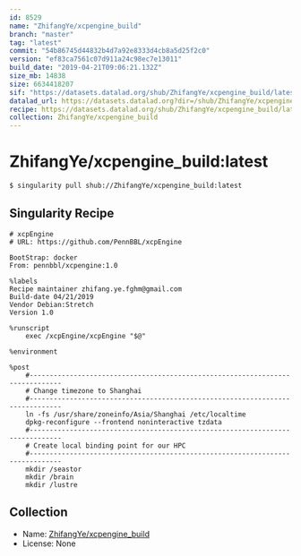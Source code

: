 ```yaml
---
id: 8529
name: "ZhifangYe/xcpengine_build"
branch: "master"
tag: "latest"
commit: "54b86745d44832b4d7a92e8333d4cb8a5d25f2c0"
version: "ef83ca7561c07d911a24c98ec7e13011"
build_date: "2019-04-21T09:06:21.132Z"
size_mb: 14838
size: 6634418207
sif: "https://datasets.datalad.org/shub/ZhifangYe/xcpengine_build/latest/2019-04-21-54b86745-ef83ca75/ef83ca7561c07d911a24c98ec7e13011.simg"
datalad_url: https://datasets.datalad.org?dir=/shub/ZhifangYe/xcpengine_build/latest/2019-04-21-54b86745-ef83ca75/
recipe: https://datasets.datalad.org/shub/ZhifangYe/xcpengine_build/latest/2019-04-21-54b86745-ef83ca75/Singularity
collection: ZhifangYe/xcpengine_build
---
```


# ZhifangYe/xcpengine_build:latest

```bash
$ singularity pull shub://ZhifangYe/xcpengine_build:latest
```

## Singularity Recipe

```singularity
# xcpEngine
# URL: https://github.com/PennBBL/xcpEngine

BootStrap: docker
From: pennbbl/xcpengine:1.0

%labels
Recipe maintainer zhifang.ye.fghm@gmail.com
Build-date 04/21/2019
Vendor Debian:Stretch
Version 1.0

%runscript
    exec /xcpEngine/xcpEngine "$@"

%environment

%post
    #------------------------------------------------------------------------------
    # Change timezone to Shanghai
    #------------------------------------------------------------------------------
    ln -fs /usr/share/zoneinfo/Asia/Shanghai /etc/localtime
    dpkg-reconfigure --frontend noninteractive tzdata
    #------------------------------------------------------------------------------
    # Create local binding point for our HPC
    #------------------------------------------------------------------------------
    mkdir /seastor
    mkdir /brain
    mkdir /lustre
```

## Collection

 - Name: [ZhifangYe/xcpengine_build](https://github.com/ZhifangYe/xcpengine_build)
 - License: None

